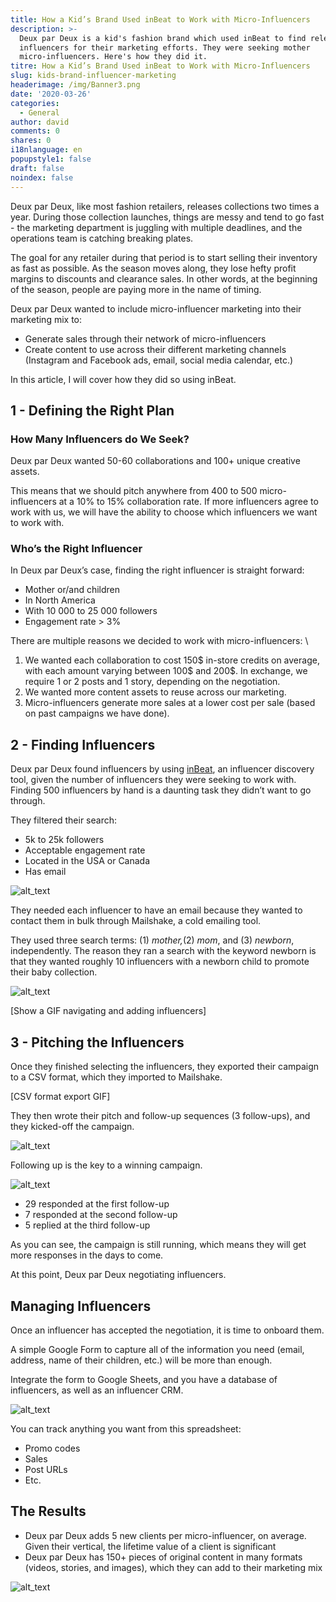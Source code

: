 ```yaml
---
title: How a Kid’s Brand Used inBeat to Work with Micro-Influencers
description: >-
  Deux par Deux is a kid's fashion brand which used inBeat to find relevant
  influencers for their marketing efforts. They were seeking mother
  micro-influencers. Here's how they did it.
titre: How a Kid’s Brand Used inBeat to Work with Micro-Influencers
slug: kids-brand-influencer-marketing
headerimage: /img/Banner3.png
date: '2020-03-26'
categories:
  - General
author: david
comments: 0
shares: 0
i18nlanguage: en
popupstyle1: false
draft: false
noindex: false
---
```

Deux par Deux, like most fashion retailers, releases collections two times a year. During those collection launches, things are messy and tend to go fast - the marketing department is juggling with multiple deadlines, and the operations team is catching breaking plates.

The goal for any retailer during that period is to start selling their inventory as fast as possible. As the season moves along, they lose hefty profit margins to discounts and clearance sales. In other words, at the beginning of the season, people are paying more in the name of timing.

Deux par Deux wanted to include micro-influencer marketing into their marketing mix to:

* Generate sales through their network of micro-influencers
* Create content to use across their different marketing channels (Instagram and Facebook ads, email, social media calendar, etc.)

In this article, I will cover how they did so using inBeat.

## 1 - Defining the Right Plan

### How Many Influencers do We Seek?

Deux par Deux wanted 50-60 collaborations and 100+ unique creative assets. 

This means that we should pitch anywhere from 400 to 500 micro-influencers at a 10% to 15% collaboration rate. If more influencers agree to work with us, we will have the ability to choose which influencers we want to work with.

### Who’s the Right Influencer

In Deux par Deux’s case, finding the right influencer is straight forward:

* Mother or/and children
* In North America
* With 10 000 to 25 000 followers
* Engagement rate > 3%

There are multiple reasons we decided to work with micro-influencers: \

1. We wanted each collaboration to cost 150$ in-store credits on average, with each amount varying between 100$ and 200$. In exchange, we require 1 or 2 posts and 1 story, depending on the negotiation.
2. We wanted more content assets to reuse across our marketing.
3. Micro-influencers generate more sales at a lower cost per sale (based on past campaigns we have done).

## 2 - Finding Influencers

Deux par Deux found influencers by using [inBeat](https://inbeat.co), an influencer discovery tool, given the number of influencers they were seeking to work with. Finding 500 influencers by hand is a daunting task they didn’t want to go through.

They filtered their search:

* 5k to 25k followers
* Acceptable engagement rate
* Located in the USA or Canada
* Has email



![alt_text](/img/image4.jpg "image_tooltip")

They needed each influencer to have an email because they wanted to contact them in bulk through Mailshake, a cold emailing tool.

They used three search terms: (1) *mother,*(2) *mom*, and (3) *newborn*, independently. The reason they ran a search with the keyword newborn is that they wanted roughly 10 influencers with a newborn child to promote their baby collection.



![alt_text](/img/image6.jpg "image_tooltip")

\[Show a GIF navigating and adding influencers]

## 3 - Pitching the Influencers

Once they finished selecting the influencers, they exported their campaign to a CSV format, which they imported to Mailshake.

\[CSV format export GIF]

They then wrote their pitch and follow-up sequences (3 follow-ups), and they kicked-off the campaign. 

![alt_text](/img/image1.jpg "image_tooltip")

Following up is the key to a winning campaign.



![alt_text](/img/image3.jpg "image_tooltip")

* 29 responded at the first follow-up
* 7 responded at the second follow-up
* 5 replied at the third follow-up

As you can see, the campaign is still running, which means they will get more responses in the days to come.

At this point, Deux par Deux negotiating influencers.

## Managing Influencers

Once an influencer has accepted the negotiation, it is time to onboard them. 

A simple Google Form to capture all of the information you need (email, address, name of their children, etc.) will be more than enough. 

Integrate the form to Google Sheets, and you have a database of influencers, as well as an influencer CRM.



![alt_text](/img/image2.jpg "image_tooltip")

You can track anything you want from this spreadsheet:

* Promo codes
* Sales
* Post URLs
* Etc.

## The Results

* Deux par Deux adds 5 new clients per micro-influencer, on average. Given their vertical, the lifetime value of a client is significant
* Deux par Deux has 150+ pieces of original content in many formats (videos, stories, and images), which they can add to their marketing mix



![alt_text](/img/image5.jpg "image_tooltip")

<!-- Docs to Markdown version 1.0β20 -->